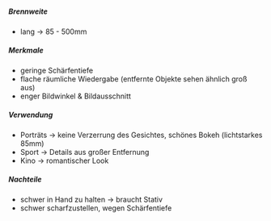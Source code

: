 ##### Brennweite
- lang -> 85 - 500mm

##### Merkmale
- geringe Schärfentiefe
- flache räumliche Wiedergabe (entfernte Objekte sehen ähnlich groß aus)
- enger Bildwinkel & Bildausschnitt

##### Verwendung
- Porträts -> keine Verzerrung des Gesichtes, schönes Bokeh (lichtstarkes 85mm)
- Sport -> Details aus großer Entfernung
- Kino -> romantischer Look

##### Nachteile
- schwer in Hand zu halten -> braucht Stativ
- schwer scharfzustellen, wegen Schärfentiefe